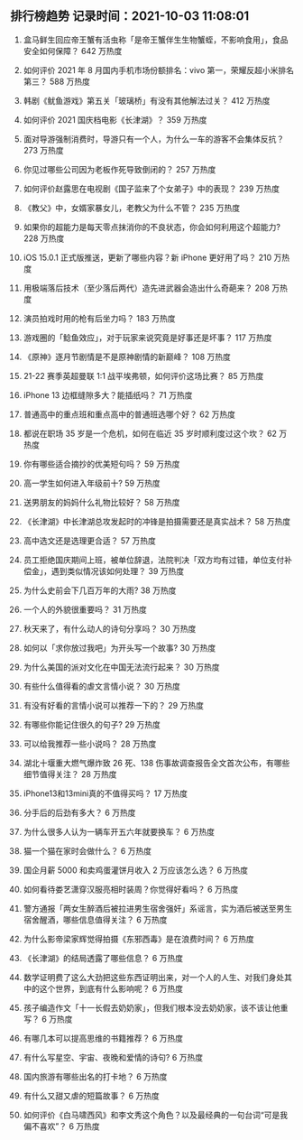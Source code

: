 
## 排行榜趋势 记录时间：2021-10-03 11:08:01
  
  1. 盒马鲜生回应帝王蟹有活虫称「是帝王蟹伴生生物蟹蛭，不影响食用」，食品安全如何保障？ 642 万热度
    
  2. 如何评价 2021 年 8 月国内手机市场份额排名：vivo 第一，荣耀反超小米排名第三？ 588 万热度
    
  3. 韩剧《鱿鱼游戏》第五关「玻璃桥」有没有其他解法过关？ 412 万热度
    
  4. 如何评价 2021 国庆档电影《长津湖》？ 359 万热度
    
  5. 面对导游强制消费时，导游只有一个人，为什么一车的游客不会集体反抗？ 273 万热度
    
  6. 你见过哪些公司因为老板作死导致倒闭的？ 257 万热度
    
  7. 如何评价赵露思在电视剧《国子监来了个女弟子》中的表现？ 239 万热度
    
  8. 《教父》中，女婿家暴女儿，老教父为什么不管？ 235 万热度
    
  9. 如果你的超能力是每天零点抹消你的不良状态，你会如何利用这个超能力? 228 万热度
    
  10. iOS 15.0.1 正式版推送，更新了哪些内容？新 iPhone 更好用了吗？ 210 万热度
    
  11. 用极端落后技术（至少落后两代）造先进武器会造出什么奇葩来？ 208 万热度
    
  12. 演员拍戏时用的枪有后坐力吗？ 183 万热度
    
  13. 游戏圈的「鲶鱼效应」，对于玩家来说究竟是好事还是坏事？ 117 万热度
    
  14. 《原神》逐月节剧情是不是原神剧情的新巅峰？ 108 万热度
    
  15. 21-22 赛季英超曼联 1:1 战平埃弗顿，如何评价这场比赛？ 85 万热度
    
  16. iPhone 13 边框缝隙多大？能插纸吗？ 71 万热度
    
  17. 普通高中的重点班和重点高中的普通班选哪个好？ 62 万热度
    
  18. 都说在职场 35 岁是一个危机，如何在临近 35 岁时顺利度过这个坎？ 62 万热度
    
  19. 你有哪些适合摘抄的优美短句吗？ 59 万热度
    
  20. 高一学生如何进入年级前十? 59 万热度
    
  21. 送男朋友的妈妈什么礼物比较好？ 58 万热度
    
  22. 《长津湖》中长津湖总攻发起时的冲锋是拍摄需要还是真实战术？ 58 万热度
    
  23. 高中选文还是选理更合适？ 57 万热度
    
  24. 员工拒绝国庆期间上班，被单位辞退，法院判决「双方均有过错，单位支付补偿金」，遇到类似情况该如何处理？ 39 万热度
    
  25. 为什么史前会下几百万年的大雨? 38 万热度
    
  26. 一个人的外貌很重要吗？ 31 万热度
    
  27. 秋天来了，有什么动人的诗句分享吗？ 30 万热度
    
  28. 如何以「求你放过我吧」为开头写一个故事? 30 万热度
    
  29. 为什么美国的派对文化在中国无法流行起来？ 30 万热度
    
  30. 有些什么值得看的虐文言情小说？ 30 万热度
    
  31. 有没有好看的言情小说可以推荐一下的？ 29 万热度
    
  32. 有哪些你能记住很久的句子? 29 万热度
    
  33. 可以给我推荐一些小说吗？ 28 万热度
    
  34. 湖北十堰重大燃气爆炸致 26 死、138 伤事故调查报告全文首次公布，有哪些细节值得关注？ 28 万热度
    
  35. iPhone13和13mini真的不值得买吗？ 17 万热度
    
  36. 分手后的后劲有多大？ 6 万热度
    
  37. 为什么很多人认为一辆车开五六年就要换车？ 6 万热度
    
  38. 猫一个猫在家时会做什么？ 6 万热度
    
  39. 国企月薪  5000 和卖鸡蛋灌饼月收入 2 万应该怎么选？ 6 万热度
    
  40. 如何看待娄艺潇穿汉服亮相时装周？你觉得好看吗？ 6 万热度
    
  41. 警方通报「两女生醉酒后被拉进男生宿舍强奸」系谣言，实为酒后被送至男生宿舍醒酒，哪些信息值得关注？ 6 万热度
    
  42. 为什么影帝梁家辉觉得拍摄《东邪西毒》是在浪费时间？ 6 万热度
    
  43. 《长津湖》的结局透露了哪些信息？ 6 万热度
    
  44. 数学证明费了这么大劲把这些东西证明出来，对一个人的人生、对我们身处其中的这个世界，到底有什么影响呢？ 6 万热度
    
  45. 孩子编造作文「十一长假去奶奶家」，但我们根本没去奶奶家，该不该让他重写？ 6 万热度
    
  46. 有哪几本可以提高思维的书籍推荐？ 6 万热度
    
  47. 有什么写星空、宇宙、夜晚和爱情的诗句? 6 万热度
    
  48. 国内旅游有哪些出名的打卡地？ 6 万热度
    
  49. 有什么又甜又虐的短篇故事？ 6 万热度
    
  50. 如何评价《白马啸西风》和李文秀这个角色？以及最经典的一句台词“可是我偏不喜欢”？ 6 万热度
    